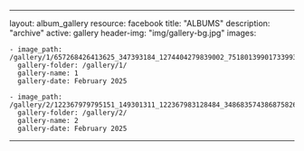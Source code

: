 
---
layout: album_gallery
resource: facebook
title: "ALBUMS"
description: "archive"
active: gallery
header-img: "img/gallery-bg.jpg"
images:
    
    - image_path: /gallery/1/657268426413625_347393184_1274404279839002_7518013990173399303_n.jpg
      gallery-folder: /gallery/1/
      gallery-name: 1
      gallery-date: February 2025
            
    - image_path: /gallery/2/122367979795151_149301311_122367983128484_3486835743868758263_n.jpg
      gallery-folder: /gallery/2/
      gallery-name: 2
      gallery-date: February 2025
            
---